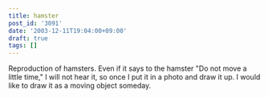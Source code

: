 ```yaml
---
title: hamster
post_id: '3091'
date: '2003-12-11T19:04:00+09:00'
draft: true
tags: []
---
```


Reproduction of hamsters. Even if it says to the hamster "Do not move a little time," I will not hear it, so once I put it in a photo and draw it up. I would like to draw it as a moving object someday.
